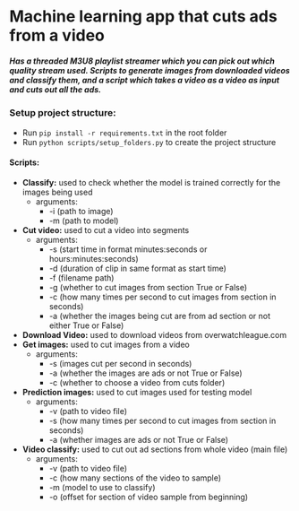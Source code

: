 # Machine learning app that cuts ads from a video

##### Has a threaded M3U8 playlist streamer which you can pick out which quality stream used. Scripts to generate images from downloaded videos and classify them, and a script which takes a video as a video as input and cuts out all the ads.

### Setup project structure: 
   - Run `pip install -r requirements.txt` in the root folder
   - Run `python scripts/setup_folders.py` to create the project structure

#### Scripts:
   - **Classify:** used to check whether the model is trained correctly for the images being used
     - arguments: 
		  + -i (path to image) 
		  + -m (path to model)
   - **Cut video:** used to cut a video into segments
     - arguments: 
		  + -s (start time in format minutes:seconds or hours:minutes:seconds) 
		  + -d (duration of clip in same format as start time)
		  + -f (filename path)
		  + -g (whether to cut images from section True or False)
		  + -c (how many times per second to cut images from section in seconds)
		  + -a (whether the images being cut are from ad section or not either True or False)
   - **Download Video:** used to download videos from overwatchleague.com
   - **Get images:** used to cut images from a video
     - arguments: 
		  + -s (images cut per second in seconds)
		  + -a (whether the images are ads or not True or False)
		  + -c (whether to choose a video from cuts folder)
   - **Prediction images:** used to cut images used for testing model
     - arguments: 
		  + -v (path to video file)
		  + -s (how many times per second to cut images from section in seconds)
		  + -a (whether images are ads or not True or False)
   - **Video classify:** used to cut out ad sections from whole video (main file)
     - arguments: 
		  + -v (path to video file)
		  + -c (how many sections of the video to sample)
		  + -m (model to use to classify)
		  + -o (offset for section of video sample from beginning)
